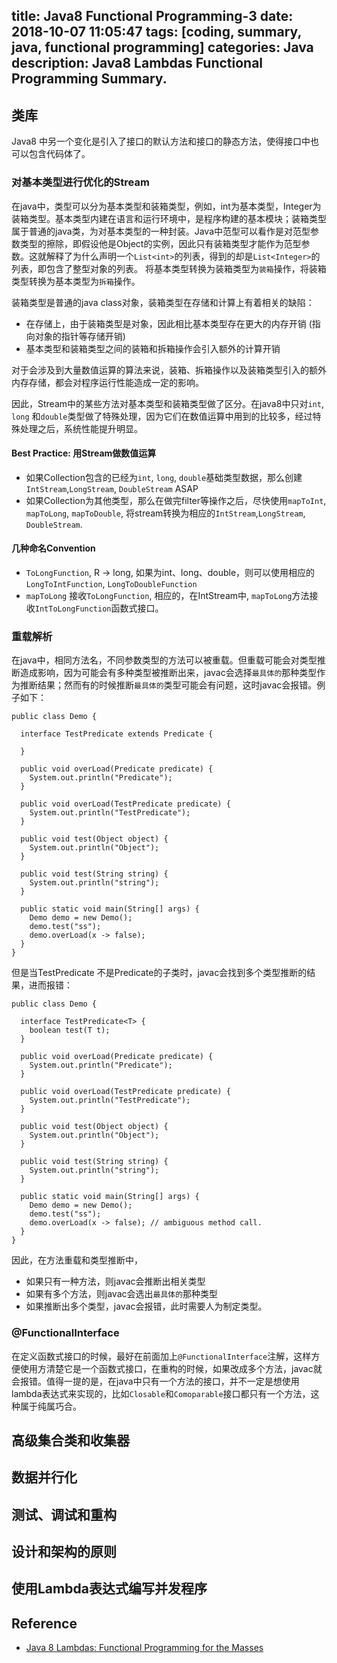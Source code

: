 title: Java8 Functional Programming-3
date: 2018-10-07 11:05:47
tags: [coding, summary, java, functional programming]
categories:  Java 
description: Java8 Lambdas Functional Programming Summary.
---

## 类库

Java8 中另一个变化是引入了接口的默认方法和接口的静态方法，使得接口中也可以包含代码体了。

### 对基本类型进行优化的Stream

在java中，类型可以分为基本类型和装箱类型，例如，int为基本类型，Integer为装箱类型。基本类型内建在语言和运行环境中，是程序构建的基本模块；装箱类型属于普通的java类，为对基本类型的一种封装。Java中范型可以看作是对范型参数类型的擦除，即假设他是Object的实例，因此只有装箱类型才能作为范型参数。这就解释了为什么声明一个`List<int>`的列表，得到的却是`List<Integer>`的列表，即包含了整型对象的列表。 将基本类型转换为装箱类型为`装箱`操作，将装箱类型转换为基本类型为`拆箱`操作。

装箱类型是普通的java class对象，装箱类型在存储和计算上有着相关的缺陷：

- 在存储上，由于装箱类型是对象，因此相比基本类型存在更大的内存开销 (指向对象的指针等存储开销)
- 基本类型和装箱类型之间的装箱和拆箱操作会引入额外的计算开销

对于会涉及到大量数值运算的算法来说，装箱、拆箱操作以及装箱类型引入的额外内存存储，都会对程序运行性能造成一定的影响。

因此，Stream中的某些方法对基本类型和装箱类型做了区分。在java8中只对`int`, `long` 和`double`类型做了特殊处理，因为它们在数值运算中用到的比较多，经过特殊处理之后，系统性能提升明显。

#### Best Practice: 用Stream做数值运算

- 如果Collection包含的已经为`int`, `long`, `double`基础类型数据，那么创建`IntStream`,`LongStream`, `DoubleStream` ASAP
- 如果Collection为其他类型，那么在做完filter等操作之后，尽快使用`mapToInt`, `mapToLong`, `mapToDouble`, 将stream转换为相应的`IntStream`,`LongStream`, `DoubleStream`. 

#### 几种命名Convention

- `ToLongFunction`, R -> long, 如果为int、long、double，则可以使用相应的`LongToIntFunction`, `LongToDoubleFunction`
- `mapToLong` 接收`ToLongFunction`, 相应的，在IntStream中, `mapToLong`方法接收`IntToLongFunction`函数式接口。

### 重载解析

在java中，相同方法名，不同参数类型的方法可以被重载。但重载可能会对类型推断造成影响，因为可能会有多种类型被推断出来，javac会选择`最具体的`那种类型作为推断结果；然而有的时候推断`最具体的`类型可能会有问题，这时javac会报错。例子如下：

```
public class Demo {

  interface TestPredicate extends Predicate {

  }

  public void overLoad(Predicate predicate) {
    System.out.println("Predicate");
  }

  public void overLoad(TestPredicate predicate) {
    System.out.println("TestPredicate");
  }

  public void test(Object object) {
    System.out.println("Object");
  }

  public void test(String string) {
    System.out.println("string");
  }

  public static void main(String[] args) {
    Demo demo = new Demo();
    demo.test("ss");
    demo.overLoad(x -> false);
  }
}

```
但是当TestPredicate 不是Predicate的子类时，javac会找到多个类型推断的结果，进而报错：

```
public class Demo {

  interface TestPredicate<T> {
    boolean test(T t);
  }

  public void overLoad(Predicate predicate) {
    System.out.println("Predicate");
  }

  public void overLoad(TestPredicate predicate) {
    System.out.println("TestPredicate");
  }

  public void test(Object object) {
    System.out.println("Object");
  }

  public void test(String string) {
    System.out.println("string");
  }

  public static void main(String[] args) {
    Demo demo = new Demo();
    demo.test("ss");
    demo.overLoad(x -> false); // ambiguous method call. 
  }
}
```

因此，在方法重载和类型推断中，
- 如果只有一种方法，则javac会推断出相关类型
- 如果有多个方法，则javac会选出`最具体的`那种类型
- 如果推断出多个类型，javac会报错，此时需要人为制定类型。

### @FunctionalInterface

在定义函数式接口的时候，最好在前面加上`@FunctionalInterface`注解，这样方便使用方清楚它是一个函数式接口，在重构的时候，如果改成多个方法，javac就会报错。值得一提的是，在java中只有一个方法的接口，并不一定是想使用lambda表达式来实现的，比如`Closable`和`Comoparable`接口都只有一个方法，这种属于纯属巧合。


## 高级集合类和收集器

## 数据并行化

## 测试、调试和重构

## 设计和架构的原则

## 使用Lambda表达式编写并发程序

## Reference
- [Java 8 Lambdas: Functional Programming for the Masses](https://www.amazon.com/Java-Lambdas-Functional-Programming-Masses/dp/1449370772)
